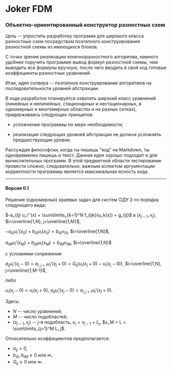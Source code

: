 # Joker FDM
### Объектно-ориентированный конструктор разностных схем

Цель -- упростить разработку программ для широкого класса разностных схем
посредством поэтапного конструирования разностной схемы из имеющихся блоков.

С точки зрения реализации конечноразностного алгоритма, намного удобнее
поручить программе вывод формул разностной схемы, чем выводить все формулы вручную,
после чего вводить в свой код готовые коэффициенты разностных уравнений.

Итак, идея солвера -- поэтапное конструирование алгоритмов на последовательности
уровней абстракции.

В ходе разработки планируется охватить широкий класс уравнений
(линейных и нелинейных, стационарных и нестационарных, в одномерных и многомерных
областях и на разных сетках), придерживаясь следующих принципов:

* усложнение программы по мере необходимости;

* реализация следующих уровней абстракции не должна усложнять предшествующие уровни.

Рассуждая философски, когда ты пишешь "код" на Markdown, ты одновременно пишешь и текст.
Данная идея хорошо подходит и для вычислительных программ.
В этой предметной области тестирование провести сложно, следовательно,
важным аспектом аргументации корректности программы является максимальная ясность кода.

---

#### Версия 0.1

Решение (одномерных) краевых задач для систем ОДУ 2-го порядка
следующего вида:

$-a_{ij} u_i''(x) + \sum\limits_{k=1}^N f_{ijk}(u_k(x)) = g_{ij}$ в $(x_{j-1}, x_j)$, $i=\overline{1,N}, j=\overline{1,M}$,

$-a_{i0}u_i'(x_0) + b_{i0}u_i(x_0) = b_{i0}v_{i0}$, $i=\overline{1,N}$,

$a_{iM}u_i'(x_M) + b_{iM}u_i(x_M) = b_{iM}v_{iM}$, $i=\overline{1,N}$

с условиями сопряжения

$a_{ij} u_i'(x_j - 0) = a_{i,j+1} u_i'(x_j + 0) = G_{ij}(u_i(x_j + 0) - u_i(x_j - 0))$, $i=\overline{1,N}, j=\overline{1,M-1}$,

либо

$u_i(x_j - 0) = u_i(x_j + 0)$, $a_{ij}u_i'(x_j - 0) = a_{i,j+1}u_i'(x_j + 0)$.


Здесь:

* $N$ -- число уравнений;
* $M$ -- число подобластей;
* $(x_{j-1}, x_j)$ -- $j$-я подобласть, $x_j = x_{j-1} + L_j$, $x_M = L = \sum\limits_{j=1}^M L_j$.

Относительно коэффициентов предполагается:

* $a_{ij} > 0$,
* $b_{i0}, b_{iM} \geq 0$ или $\infty$,
* $G_{ij} \geq 0$ или $\infty$.
